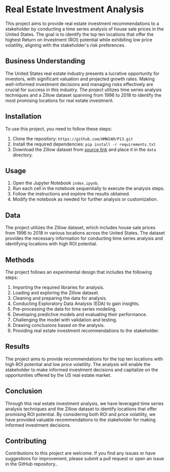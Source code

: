 # Real Estate Investment Analysis

This project aims to provide real estate investment recommendations to a stakeholder by conducting a time series analysis of house sale prices in the United States. The goal is to identify the top ten locations that offer the highest Return on Investment (ROI) potential while exhibiting low price volatility, aligning with the stakeholder's risk preferences.

## Business Understanding

The United States real estate industry presents a lucrative opportunity for investors, with significant valuation and projected growth rates. Making well-informed investment decisions and managing risks effectively are crucial for success in this industry. The project utilizes time series analysis techniques and a Zillow dataset spanning from 1996 to 2018 to identify the most promising locations for real estate investment.

## Installation
  
To use this project, you need to follow these steps:

1. Clone the repository: `https://github.com/HMWIAM/P13.git`
2. Install the required dependencies: `pip install -r requirements.txt`
3. Download the Zillow dataset from [source link](https://www.zillow.com/research/data/) and place it in the `data` directory.

## Usage

1. Open the Jupyter Notebook `index.ipynb`.
2. Run each cell in the notebook sequentially to execute the analysis steps.
3. Follow the instructions and explore the results obtained.
4. Modify the notebook as needed for further
analysis or customization.

## Data

The project utilizes the Zillow dataset, which includes house sale prices from 1996 to 2018 in various locations across the United States. The dataset provides the necessary information for conducting time series analysis and identifying locations with high ROI potential.

## Methods

The project follows an experimental design that includes the following steps:

1. Importing the required libraries for analysis.
2. Loading and exploring the Zillow dataset.
3. Cleaning and preparing the data for analysis.
4. Conducting Exploratory Data Analysis (EDA) to gain insights.
5. Pre-processing the data for time series modeling.
6. Developing predictive models and evaluating their performance.
7. Challenging the model with validation and testing.
8. Drawing conclusions based on the analysis.
9. Providing real estate investment recommendations to the stakeholder.

## Results

The project aims to provide recommendations for the top ten locations with high ROI potential and low price volatility. The analysis will enable the stakeholder to make informed investment decisions and capitalize on the opportunities offered by the US real estate market.

## Conclusion

Through this real estate investment analysis, we have leveraged time series analysis techniques and the Zillow dataset to identify locations that offer promising ROI potential. By considering both ROI and price volatility, we have provided valuable recommendations to the stakeholder for making informed investment decisions.

## Contributing

Contributions to this project are welcome. If you find any issues or have suggestions for improvement, please submit a pull request or open an issue in the GitHub repository..

